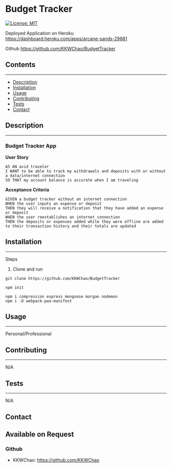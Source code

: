 # Budget Tracker

[![License: MIT](https://img.shields.io/badge/License-MIT-yellow.svg)](https://opensource.org/licenses/MIT)

Deployed Application on Heroku
https://dashboard.heroku.com/apps/arcane-sands-29881 

Github
https://github.com/KKWChao/BudgetTracker 

## Contents

---

- [Description](#description)
- [Installation](#installation)
- [Usage](#usage)
- [Contributing](#contributing)
- [Tests](#tests)
- [Contact](#contact)

## Description

---
<h3>Budget Tracker App</h3>

<strong>User Story</strong>

```
AS AN avid traveler
I WANT to be able to track my withdrawals and deposits with or without a data/internet connection
SO THAT my account balance is accurate when I am traveling 
```

<strong>Acceptance Criteria</strong>

```
GIVEN a budget tracker without an internet connection
WHEN the user inputs an expense or deposit
THEN they will receive a notification that they have added an expense or deposit
WHEN the user reestablishes an internet connection
THEN the deposits or expenses added while they were offline are added to their transaction history and their totals are updated
```




## Installation

---

Steps

1. Clone and run
```
git clone https://github.com/KKWChao/BudgetTracker

npm init

npm i compression express mongoose morgan nodemon
npm i -D webpack-pwa-manifest
```

## Usage

---

Personal/Professional

## Contributing

---

N/A

## Tests

---

N/A

## Contact
Available on Request
---

### Github<br>
- KKWChao: https://github.com/KKWChao